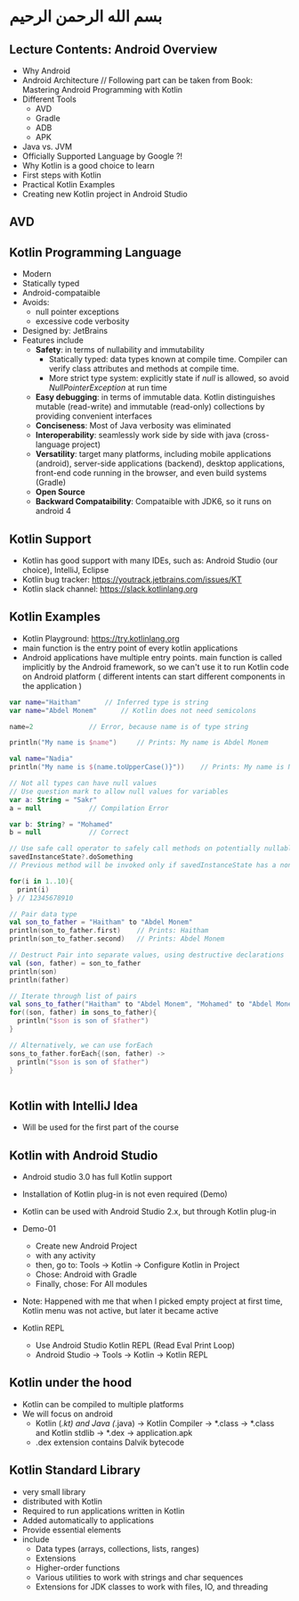 # بسم الله الرحمن الرحيم

##  Lecture Contents: Android Overview
- Why Android
- Android Architecture
// Following part can be taken from Book: Mastering Android Programming with Kotlin
- Different Tools
  - AVD
  - Gradle
  - ADB
  - APK
- Java vs. JVM
- Officially Supported Language by Google ?!
- Why Kotlin is a good choice to learn
- First steps with Kotlin
- Practical Kotlin Examples
- Creating new Kotlin project in Android Studio

## AVD

## Kotlin Programming Language
- Modern
- Statically typed
- Android-compataible
- Avoids:
  - null pointer exceptions
  - excessive code verbosity
- Designed by: JetBrains
- Features include
  - <b>Safety</b>: in terms of nullability and immutability
    - Statically typed: data types known at compile time. Compiler can verify class attributes and methods at compile time.
    - More strict type system: explicitly state if <i>null</i> is allowed, so avoid <i>NullPointerException</i> at run time
  - <b>Easy debugging</b>: in terms of immutable data. Kotlin distinguishes mutable (read-write) and immutable (read-only) collections by providing convenient interfaces
  - <b>Conciseness</b>: Most of Java verbosity was eliminated
  - <b>Interoperability</b>: seamlessly work side by side with java (cross-language project)
  - <b>Versatility</b>: target many platforms, including mobile applications (android), server-side applications (backend), desktop applications, front-end code running in the browser, and even build systems (Gradle)
  - <b>Open Source</b>
  - <b>Backward Compataibility</b>: Compataible with JDK6, so it runs on android 4

## Kotlin Support
- Kotlin has good support with many IDEs, such as: Android Studio (our choice), IntelliJ, Eclipse
- Kotlin bug tracker: https://youtrack.jetbrains.com/issues/KT
- Kotlin slack channel: https://slack.kotlinlang.org

## Kotlin Examples
- Kotlin Playground: https://try.kotlinlang.org
- main function is the entry point of every kotlin applications
- Android applications have multiple entry points. main function is called implicitly by the Android framework, so we can't use it to run Kotlin code on Android platform ( different intents can start different components in the application )


```kotlin
var name="Haitham" 		// Inferred type is string
var name="Abdel Monem"		// Kotlin does not need semicolons

name=2 				// Error, because name is of type string

println("My name is $name") 	// Prints: My name is Abdel Monem

val name="Nadia"
println("My name is $(name.toUpperCase()}"))	// Prints: My name is NADIA

// Not all types can have null values
// Use question mark to allow null values for variables
var a: String = "Sakr"
a = null 			// Compilation Error

var b: String? = "Mohamed"
b = null			// Correct

// Use safe call operator to safely call methods on potentially nullable variables
savedInstanceState?.doSomething
// Previous method will be invoked only if savedInstanceState has a non-null value

for(i in 1..10){
  print(i)
} // 12345678910

// Pair data type
val son_to_father = "Haitham" to "Abdel Monem"
println(son_to_father.first)	// Prints: Haitham
println(son_to_father.second)	// Prints: Abdel Monem

// Destruct Pair into separate values, using destructive declarations
val (son, father) = son_to_father
println(son)
println(father)

// Iterate through list of pairs
val sons_to_father("Haitham" to "Abdel Monem", "Mohamed" to "Abdel Monem", "Hesham" to "Abdel Monem")
for((son, father) in sons_to_father){
  println("$son is son of $father")
}

// Alternatively, we can use forEach
sons_to_father.forEach{(son, father) ->
  println("$son is son of $father")
}



```

## Kotlin with IntelliJ Idea
- Will be used for the first part of the course

## Kotlin with Android Studio
- Android studio 3.0 has full Kotlin support
- Installation of Kotlin plug-in is not even required (Demo)
- Kotlin can be used with Android Studio 2.x, but through Kotlin plug-in
- Demo-01
  - Create new Android Project
  - with any activity
  - then, go to: Tools -> Kotlin -> Configure Kotlin in Project
  - Chose: Android with Gradle
  - Finally, chose: For All modules
- Note: Happened with me that when I picked empty project at first time, Kotlin menu was not active, but later it became active

- Kotlin REPL
  - Use Android Studio Kotlin REPL (Read Eval Print Loop)
  - Android Studio -> Tools -> Kotlin -> Kotlin REPL

## Kotlin under the hood
- Kotlin can be compiled to multiple platforms
- We will focus on android
  - Kotlin (*.kt) and Java (*.java) -> Kotlin Compiler -> *.class -> *.class and Kotlin stdlib -> *.dex -> application.apk
  - .dex extension contains Dalvik bytecode

## Kotlin Standard Library
- very small library
- distributed with Kotlin
- Required to run applications written in Kotlin
- Added automatically to applications
- Provide essential elements
- include
  - Data types (arrays, collections, lists, ranges)
  - Extensions
  - Higher-order functions
  - Various utilities to work with strings and char sequences
  - Extensions for JDK classes to work with files, IO, and threading



